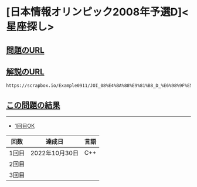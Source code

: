 # \[日本情報オリンピック2008年予選D\]\<星座探し\>

## [問題のURL](https://atcoder.jp/contests/joi2008yo/tasks/joi2008yo_d)

## [解説のURL](https://www.ioi-jp.org/joi/2007/2008-yo-prob_and_sol/2008-yo-t4/review/2008-yo-t4-review.html)

```text
https://scrapbox.io/Example0911/JOI_08%E4%BA%88%E9%81%B8_D_%E6%98%9F%E5%BA%A7%E6%8E%A2%E3%81%97(%E9%9B%A3%E6%98%93%E5%BA%A65)
```
## [この問題の結果](https://atcoder.jp/contests/joi2008yo/submissions?f.Task=joi2008yo_d&f.LanguageName=&f.Status=AC&f.User=)

---

* [1回目OK](https://atcoder.jp/contests/joi2008yo/submissions/36089231)

| 回数 | 達成日 | 言語 |
| --- | ----- | ---- |
| 1回目 | 2022年10月30日 | C++ |
| 2回目 |  |  |
| 3回目 |  |  |
